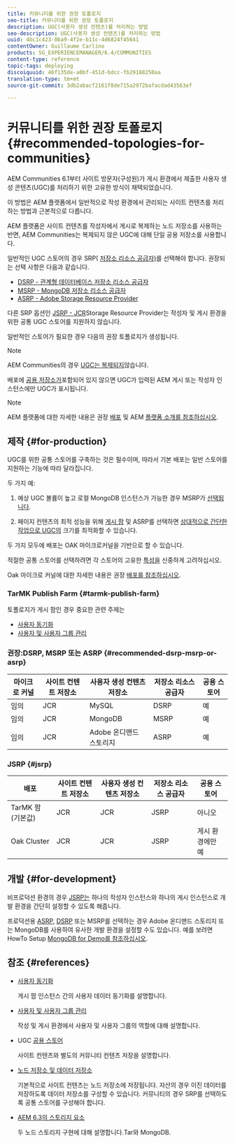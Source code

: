 ```yaml
---
title: 커뮤니티를 위한 권장 토폴로지
seo-title: 커뮤니티를 위한 권장 토폴로지
description: UGC(사용자 생성 컨텐츠)를 처리하는 방법
seo-description: UGC(사용자 생성 컨텐츠)를 처리하는 방법
uuid: 4bc1c423-0ba9-4f2e-b11c-4d6824f45641
contentOwner: Guillaume Carlino
products: SG_EXPERIENCEMANAGER/6.4/COMMUNITIES
content-type: reference
topic-tags: deploying
discoiquuid: 46f135de-a0bf-451d-bdcc-fb29188250aa
translation-type: tm+mt
source-git-commit: 3db2abacf2161f8de715a2972bafacdad43563ef

---
```



# 커뮤니티를 위한 권장 토폴로지 {#recommended-topologies-for-communities}

AEM Communities 6.1부터 사이트 방문자(구성원)가 게시 환경에서 제출한 사용자 생성 콘텐츠(UGC)를 처리하기 위한 고유한 방식이 채택되었습니다.

이 방법은 AEM 플랫폼에서 일반적으로 작성 환경에서 관리되는 사이트 컨텐츠를 처리하는 방법과 근본적으로 다릅니다.

AEM 플랫폼은 사이트 컨텐츠를 작성자에서 게시로 복제하는 노드 저장소를 사용하는 반면, AEM Communities는 복제되지 않은 UGC에 대해 단일 공용 저장소를 사용합니다.

일반적인 UGC 스토어의 경우 SRP( [저장소 리소스 공급자)](working-with-srp.md)를 선택해야 합니다. 권장되는 선택 사항은 다음과 같습니다.

* [DSRP - 관계형 데이터베이스 저장소 리소스 공급자](dsrp.md)
* [MSRP - MongoDB 저장소 리소스 공급자](msrp.md)
* [ASRP - Adobe Storage Resource Provider](asrp.md)

다른 SRP 옵션인 [JSRP - JCR](jsrp.md)Storage Resource Provider는 작성자 및 게시 환경을 위한 공통 UGC 스토어를 지원하지 않습니다.

일반적인 스토어가 필요한 경우 다음의 권장 토폴로지가 생성됩니다.

>[!NOTE]
>
>AEM Communities의 경우 [UGC는 복제되지](working-with-srp.md#ugc-never-replicated)않습니다.
>
>배포에 [공용 저장소가](working-with-srp.md)포함되어 있지 않으면 UGC가 입력된 AEM 게시 또는 작성자 인스턴스에만 UGC가 표시됩니다.

>[!NOTE]
>
>AEM 플랫폼에 대한 자세한 내용은 권장 [배포](../../help/sites-deploying/recommended-deploys.md) 및 AEM [플랫폼 소개를 참조하십시오](../../help/sites-deploying/data-store-config.md).

## 제작 {#for-production}

UGC를 위한 공통 스토어를 구축하는 것은 필수이며, 따라서 기본 배포는 일반 스토어를 지원하는 기능에 따라 달라집니다.

두 가지 예:

1) 예상 UGC 볼륨이 높고 로컬 MongoDB 인스턴스가 가능한 경우 MSRP가 [선택됩니다](msrp.md).

2) 페이지 컨텐츠의 최적 성능을 위해 [게시 팜](../../help/sites-deploying/recommended-deploys.md#tarmk-farm) 및 ASRP를 선택하면 [상대적으로 간단한 작업으로 UGC의](asrp.md) 크기를 최적화할 수 있습니다.

두 가지 모두에 배포는 OAK 마이크로커널을 기반으로 할 수 있습니다.

적절한 공통 스토어를 선택하려면 각 스토어의 고유한 [특성을](working-with-srp.md#characteristics-of-srp-options) 신중하게 고려하십시오.

Oak 마이크로 커널에 대한 자세한 내용은 권장 [배포를 참조하십시오](../../help/sites-deploying/recommended-deploys.md).

### TarMK Publish Farm {#tarmk-publish-farm}

토폴로지가 게시 팜인 경우 중요한 관련 주제는

* [사용자 동기화](sync.md)
* [사용자 및 사용자 그룹 관리](users.md)

### 권장:DSRP, MSRP 또는 ASRP {#recommended-dsrp-msrp-or-asrp}

| 마이크로 커널 | 사이트 컨텐트 저장소 | 사용자 생성 컨텐츠 저장소 | 저장소 리소스 공급자 | 공용 스토어 |
|-------------|------------------------|----------------------------------|---------------------------|---------------|
| 임의 | JCR | MySQL | DSRP | 예 |
| 임의 | JCR | MongoDB | MSRP | 예 |
| 임의 | JCR | Adobe 온디맨드 스토리지 | ASRP | 예 |

### JSRP {#jsrp}


| 배포 | 사이트 컨텐트 저장소 | 사용자 생성 컨텐츠 저장소 | 저장소 리소스 공급자 | 공용 스토어 |
|----------------------|------------------------|----------------------------------|---------------------------|---------------------------------|
| TarMK 팜(기본값) | JCR | JCR | JSRP | 아니오 |
| Oak Cluster | JCR | JCR | JSRP | 게시 환경에만 예 |

## 개발 {#for-development}

비프로덕션 환경의 경우 [JSRP는](jsrp.md) 하나의 작성자 인스턴스와 하나의 게시 인스턴스로 개발 환경을 간단히 설정할 수 있도록 해줍니다.

프로덕션용 [ASRP](asrp.md), [DSRP](dsrp.md) 또는 MSRP를 [](msrp.md) 선택하는 경우 Adobe 온디맨드 스토리지 또는 MongoDB를 사용하여 유사한 개발 환경을 설정할 수도 있습니다. 예를 보려면 HowTo Setup [MongoDB for Demo를 참조하십시오](demo-mongo.md).

## 참조 {#references}

* [사용자 동기화](sync.md)

   게시 팜 인스턴스 간의 사용자 데이터 동기화를 설명합니다.

* [사용자 및 사용자 그룹 관리](users.md)

   작성 및 게시 환경에서 사용자 및 사용자 그룹의 역할에 대해 설명합니다.

* UGC [공용 스토어](working-with-srp.md)

   사이트 컨텐츠와 별도의 커뮤니티 컨텐츠 저장을 설명합니다.

* [노드 저장소 및 데이터 저장소](../../help/sites-deploying/data-store-config.md)

   기본적으로 사이트 컨텐츠는 노드 저장소에 저장됩니다. 자산의 경우 이진 데이터를 저장하도록 데이터 저장소를 구성할 수 있습니다. 커뮤니티의 경우 SRP를 선택하도록 공통 스토어를 구성해야 합니다.

* [AEM 6.3의 스토리지 요소](../../help/sites-deploying/storage-elements-in-aem-6.md)

   두 노드 스토리지 구현에 대해 설명합니다.Tar와 MongoDB.
